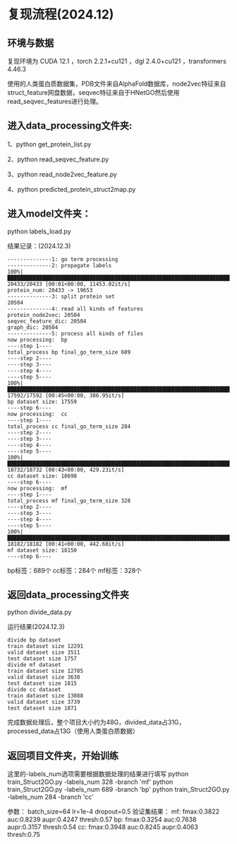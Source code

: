 # 复现流程(2024.12)

## 环境与数据
复现环境为 CUDA 12.1 ，torch 2.2.1+cu121 ，dgl 2.4.0+cu121 ，transformers 4.46.3

使用的人类蛋白质数据集，PDB文件来自AlphaFold数据库，node2vec特征来自struct_feature网盘数据，seqvec特征来自于HNetGO然后使用read_seqvec_features进行处理。
## 进入data_processing文件夹: 
1、python get_protein_list.py

2、python read_seqvec_feature.py

3、python read_node2vec_feature.py

4、python predicted_protein_struct2map.py

## 进入model文件夹：
python labels_load.py

结果记录：(2024.12.3)
```shell
--------------1: go term processing
--------------2: propagate labels
100%|███████████████████████████████████████████████████████████████████████████████████████████████████████████████████████████████████████████| 20433/20433 [00:01<00:00, 11453.02it/s]
protein_num: 20433 -> 19653
--------------3: split protein set
20504
--------------4: read all kinds of features
protein_node2vec: 20504
seqvec_feature_dic: 20504
graph_dic: 20504
--------------5: process all kinds of files
now processing:  bp
----step 1----
total_process bp final_go_term_size 689
----step 2----
----step 3----
----step 4----
----step 5----
100%|█████████████████████████████████████████████████████████████████████████████████████████████████████████████████████████████████████████████| 17592/17592 [00:45<00:00, 386.95it/s]
bp dataset size: 17559
----step 6----
now processing:  cc
----step 1----
total_process cc final_go_term_size 284
----step 2----
----step 3----
----step 4----
----step 5----
100%|█████████████████████████████████████████████████████████████████████████████████████████████████████████████████████████████████████████████| 18732/18732 [00:43<00:00, 429.23it/s]
cc dataset size: 18698
----step 6----
now processing:  mf
----step 1----
total_process mf final_go_term_size 328
----step 2----
----step 3----
----step 4----
----step 5----
100%|█████████████████████████████████████████████████████████████████████████████████████████████████████████████████████████████████████████████| 18182/18182 [00:41<00:00, 442.68it/s]
mf dataset size: 18150
----step 6----
```

bp标签：689个
cc标签：284个
mf标签：328个

## 返回data_processing文件夹
python divide_data.py

运行结果(2024.12.3)
```shell
divide bp dataset
train dataset size 12291
valid dataset size 3511
test dataset size 1757
divide mf dataset
train dataset size 12705
valid dataset size 3630
test dataset size 1815
divide cc dataset
train dataset size 13088
valid dataset size 3739
test dataset size 1871
```

完成数据处理后，整个项目大小约为48G，divided_data占31G，processed_data占13G（使用人类蛋白质数据）

## 返回项目文件夹，开始训练
这里的-labels_num选项需要根据数据处理的结果进行填写
python train_Struct2GO.py -labels_num 328 -branch 'mf'
python train_Struct2GO.py -labels_num 689 -branch 'bp'
python train_Struct2GO.py -labels_num 284 -branch 'cc'

参数：
batch_size=64
lr=1e-4
dropout=0.5
验证集结果：
mf: fmax:0.3822  auc:0.8239  aupr:0.4247  thresh:0.57
bp: fmax:0.3254  auc:0.7638  aupr:0.3157  thresh:0.54
cc: fmax:0.3948  auc:0.8245  aupr:0.4063  thresh:0.75